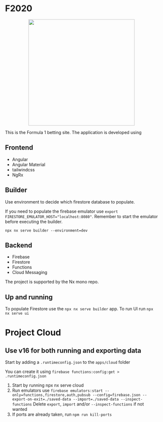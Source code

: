 # F2020

<p align="center"><img src="https://github.com/bregnvig/F2020/blob/develop/apps/ui/src/assets/icons/icon-192x192.png?raw=true" width="350"></p>

This is the Formula 1 betting site. 
The application is developed using

## Frontend

* Angular
* Angular Material
* tailwindcss
* NgRx

## Builder

Use environment to decide which firestore database to populate.

If you need to populate the firebase emulator use `export FIRESTORE_EMULATOR_HOST="localhost:8080"`. Remember to start the emulator before executing the builder.

`npx nx serve builder --environment=dev`

## Backend

* Firebase
* Firestore
* Functions
* Cloud Messaging

The project is supported by the Nx mono repo.

## Up and running

To populate Firestore use the `npx nx serve builder` app.
To run UI run `npx nx serve ui`

# Project Cloud

## Use v16 for both running and exporting data

Start by adding a `.runtimeconfig.json` to the `apps/cloud` folder

You can create it using `firebase functions:config:get > .runtimeconfig.json`	

1. Start by running npx nx serve cloud
2. Run emulators use `firebase emulators:start --only=functions,firestore,auth,pubsub --config=firebase.json --export-on-exit=./saved-data --import=./saved-data --inspect-functions` Delete `export`, `import` and/or `--inspect-functions` if not wanted
3. If ports are already taken, run `npm run kill-ports` 
